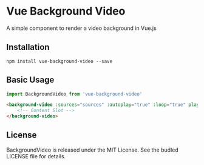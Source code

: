 # Vue Background Video
A simple component to render a video background in Vue.js

## Installation
```
npm install vue-background-video --save
```

## Basic Usage
```js
import BackgroundVideo from 'vue-background-video'
```

```html
<background-video :sources="sources" :autoplay="true" :loop="true" playsinline="true" muted="true">
    <!-- Content Slot -->
</background-video>
```

## License
BackgroundVideo is released under the MIT License. See the budled LICENSE file for details.
